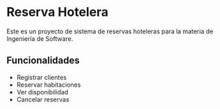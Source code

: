 # Reserva Hotelera

Este es un proyecto de sistema de reservas hoteleras para la materia de Ingeniería de Software.

## Funcionalidades

- Registrar clientes
- Reservar habitaciones
- Ver disponibilidad
- Cancelar reservas